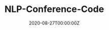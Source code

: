 ---
title: NLP-Conference-Code
summary: This project records the papers and open source project collections of NLP related top conferences (such as ACL, emnlp, naacl, coling, AAAI, IJCAI)
tags:
- Natural Language Processing
date: "2020-08-27T00:00:00Z"

# Optional external URL for project (replaces project detail page).
external_link: ""

image:
  caption: 
  focal_point: 

links:
- icon: github
  icon_pack: fab
  name: Follow
  url: https://github.com/yizhen20133868/NLP-Conferences-Code
url_code: ""
url_pdf: ""
url_slides: ""
url_video: ""

# Slides (optional).
#   Associate this project with Markdown slides.
#   Simply enter your slide deck's filename without extension.
#   E.g. `slides = "example-slides"` references `content/slides/example-slides.md`.
#   Otherwise, set `slides = ""`.
slides: ""
---